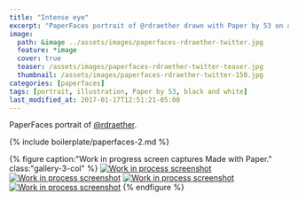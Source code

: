 ```yaml
---
title: "Intense eye"
excerpt: "PaperFaces portrait of @rdraether drawn with Paper by 53 on an iPad."
image: 
  path: &image ../assets/images/paperfaces-rdraether-twitter.jpg 
  feature: *image
  cover: true
  teaser: /assets/images/paperfaces-rdraether-twitter-teaser.jpg
  thumbnail: /assets/images/paperfaces-rdraether-twitter-150.jpg
categories: [paperfaces]
tags: [portrait, illustration, Paper by 53, black and white]
last_modified_at: 2017-01-17T12:51:21-05:00
---
```


PaperFaces portrait of [@rdraether](https://twitter.com/rdraether).

{% include boilerplate/paperfaces-2.md %}

{% figure caption:"Work in progress screen captures Made with Paper." class:"gallery-3-col" %}
[![Work in process screenshot](/assets/images/paperfaces-rdraether-process-1-600.jpg)](/assets/images/paperfaces-rdraether-process-1-lg.jpg) [![Work in process screenshot](/assets/images/paperfaces-rdraether-process-2-600.jpg)](/assets/images/paperfaces-rdraether-process-2-lg.jpg) [![Work in process screenshot](/assets/images/paperfaces-rdraether-process-3-600.jpg)](/assets/images/paperfaces-rdraether-process-3-lg.jpg) [![Work in process screenshot](/assets/images/paperfaces-rdraether-process-4-600.jpg)](/assets/images/paperfaces-rdraether-process-4-lg.jpg)
{% endfigure %}
